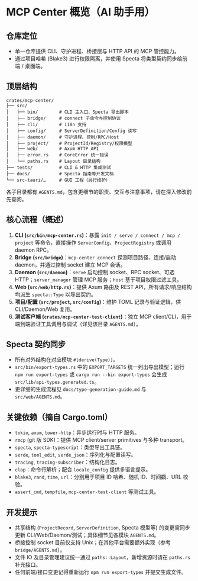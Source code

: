 # MCP Center 概览（AI 助手用）

## 仓库定位

- 单一仓库提供 CLI、守护进程、桥接层与 HTTP API 的 MCP 管控能力。
- 通过项目哈希 (Blake3) 进行权限隔离，并使用 Specta 将类型契约同步给前端 / 桌面端。

## 顶层结构

```text
crates/mcp-center/
├── src/
│   ├── bin/        # CLI 主入口、Specta 导出脚本
│   ├── bridge/     # connect 子命令与控制协议
│   ├── cli/        # i18n 支持
│   ├── config/     # ServerDefinition/Config 读写
│   ├── daemon/     # 守护进程、控制/RPC/Host
│   ├── project/    # ProjectId/Registry/权限模型
│   ├── web/        # Axum HTTP API
│   ├── error.rs    # CoreError 统一错误
│   └── paths.rs    # Layout 目录结构
├── tests/          # CLI & HTTP 集成测试
├── docs/           # Specta 指南等开发文档
└── src-tauri/…     # GUI 工程（另行维护）
```

各子目录都有 `AGENTS.md`，包含更细节的职责、交互与注意事项，请在深入修改前先查阅。

## 核心流程（概述）

1. **CLI (`src/bin/mcp-center.rs`)**：暴露 `init / serve / connect / mcp / project` 等命令，直接操作 `ServerConfig`、`ProjectRegistry` 或调用 daemon RPC。
2. **Bridge (`src/bridge`)**：`mcp-center connect` 探测项目路径、连接/启动 daemon，并通过控制 socket 建立 MCP 会话。
3. **Daemon (`src/daemon`)**：`serve` 启动控制 socket、RPC socket、可选 HTTP；`server_manager` 管理 MCP 服务；`host` 基于项目权限过滤工具。
4. **Web (`src/web/http.rs`)**：提供 Axum 路由及 REST API，所有请求/响应结构均派生 `specta::Type` 以导出契约。
5. **项目/配置 (`src/project`, `src/config`)**：维护 TOML 记录与验证逻辑，供 CLI/Daemon/Web 复用。
6. **测试客户端 (`crates/mcp-center-test-client`)**：独立 MCP client/CLI，用于端到端验证工具调用与调试（详见该目录 `AGENTS.md`）。

## Specta 契约同步

- 所有对外结构在对应模块 `#[derive(Type)]`。
- `src/bin/export-types.rs` 中的 `EXPORT_TARGETS` 统一列出导出模型；运行 `npm run export-types` 或 `cargo run --bin export-types` 会生成 `src/lib/api-types.generated.ts`。
- 更详细的生成流程见 `docs/type-generation-guide.md` 与 `src/web/AGENTS.md`。

## 关键依赖（摘自 Cargo.toml）

- `tokio`, `axum`, `tower-http`：异步运行时与 HTTP 服务。
- `rmcp` (git 版 SDK)：提供 MCP client/server primitives 与多种 transport。
- `specta`, `specta-typescript`：类型导出工具链。
- `serde`, `toml_edit`, `serde_json`：序列化与配置读写。
- `tracing`, `tracing-subscriber`：结构化日志。
- `clap`：命令行解析；配合 `locale_config` 提供多语言提示。
- `blake3`, `rand`, `time`, `url`：分别用于项目 ID 哈希、随机 ID、时间戳、URL 校验。
- `assert_cmd`, `tempfile`, `mcp-center-test-client` 等测试工具。

## 开发提示

- 共享结构 (`ProjectRecord`, `ServerDefinition`, Specta 模型等) 的变更需同步更新 CLI/Web/Daemon/测试；具体细节见各模块 `AGENTS.md`。
- 桥接控制 socket 目前仅支持 Unix；在其他平台需要额外实现（参考 `bridge/AGENTS.md`）。
- 文件 IO 及目录管理建议统一通过 `paths::Layout`，新增资源时请在 `paths.rs` 补充接口。
- 任何前端/接口变更记得重新运行 `npm run export-types` 并提交生成文件。

